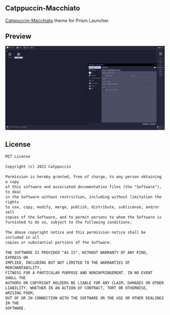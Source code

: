 <!--
SPDX-FileCopyrightText: 2022 Mqisty

SPDX-License-Identifier: CC0-1.0
-->

Catppuccin-Macchiato
---
[Catppuccin-Macchiato](https://github.com/catppuccin/catppuccin) theme for Prism Launcher.

## Preview
![Catppuccin-Macchiato Preview](preview-catppuccin-macchiato.png)

## License
```
MIT License

Copyright (c) 2021 Catppuccin

Permission is hereby granted, free of charge, to any person obtaining a copy
of this software and associated documentation files (the "Software"), to deal
in the Software without restriction, including without limitation the rights
to use, copy, modify, merge, publish, distribute, sublicense, and/or sell
copies of the Software, and to permit persons to whom the Software is
furnished to do so, subject to the following conditions:

The above copyright notice and this permission notice shall be included in all
copies or substantial portions of the Software.

THE SOFTWARE IS PROVIDED "AS IS", WITHOUT WARRANTY OF ANY KIND, EXPRESS OR
IMPLIED, INCLUDING BUT NOT LIMITED TO THE WARRANTIES OF MERCHANTABILITY,
FITNESS FOR A PARTICULAR PURPOSE AND NONINFRINGEMENT. IN NO EVENT SHALL THE
AUTHORS OR COPYRIGHT HOLDERS BE LIABLE FOR ANY CLAIM, DAMAGES OR OTHER
LIABILITY, WHETHER IN AN ACTION OF CONTRACT, TORT OR OTHERWISE, ARISING FROM,
OUT OF OR IN CONNECTION WITH THE SOFTWARE OR THE USE OR OTHER DEALINGS IN THE
SOFTWARE.
```
